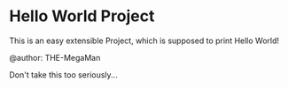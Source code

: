 Hello World Project
==================

This is an easy extensible Project, which is supposed to print Hello World!

@author: THE-MegaMan

Don't take this too seriously...

